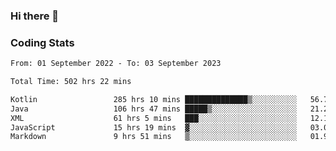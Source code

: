 ### Hi there 👋

<!--
**Girrafeec/girrafeec** is a ✨ _special_ ✨ repository because its `README.md` (this file) appears on your GitHub profile.

Here are some ideas to get you started:

- 🔭 I’m currently working on ...
- 🌱 I’m currently learning ...
- 👯 I’m looking to collaborate on ...
- 🤔 I’m looking for help with ...
- 💬 Ask me about ...
- 📫 How to reach me: ...
- 😄 Pronouns: ...
- ⚡ Fun fact: ...
-->

### Coding Stats
<!--START_SECTION:waka-->

```txt
From: 01 September 2022 - To: 03 September 2023

Total Time: 502 hrs 22 mins

Kotlin                 285 hrs 10 mins ██████████████▒░░░░░░░░░░   56.77 %
Java                   106 hrs 47 mins █████▒░░░░░░░░░░░░░░░░░░░   21.26 %
XML                    61 hrs 5 mins   ███░░░░░░░░░░░░░░░░░░░░░░   12.16 %
JavaScript             15 hrs 19 mins  ▓░░░░░░░░░░░░░░░░░░░░░░░░   03.05 %
Markdown               9 hrs 51 mins   ▒░░░░░░░░░░░░░░░░░░░░░░░░   01.96 %
```

<!--END_SECTION:waka-->
